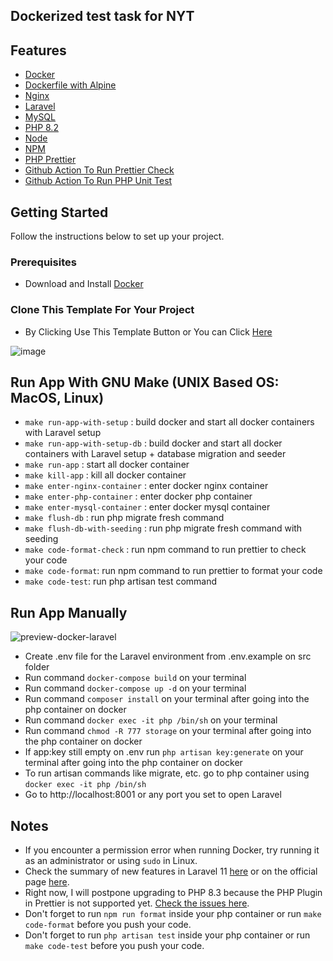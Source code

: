 <!-- Descriptioin -->
## Dockerized test task for NYT

<!-- ABOUT THE PROJECT -->
## Features

* [Docker](https://www.docker.com/)
* [Dockerfile with Alpine](https://hub.docker.com/_/alpine)
* [Nginx](https://www.nginx.com)
* [Laravel](https://laravel.com/)
* [MySQL](https://www.mysql.com/)
* [PHP 8.2](https://nodejs.org)
* [Node](https://nodejs.org)
* [NPM](https://www.npmjs.com)
* [PHP Prettier](https://github.com/prettier/plugin-php)
* [Github Action To Run Prettier Check](https://github.com/ishaqadhel/docker-laravel-mysql-nginx-starter/actions)
* [Github Action To Run PHP Unit Test](https://github.com/ishaqadhel/docker-laravel-mysql-nginx-starter/actions)

<!-- GETTING STARTED -->
## Getting Started

Follow the instructions below to set up your project.

### Prerequisites

- Download and Install [Docker](https://docs.docker.com/engine/install/)

### Clone This Template For Your Project

- By Clicking Use This Template Button or You can Click [Here](https://github.com/ishaqadhel/docker-laravel-mysql-nginx-starter/generate)

![image](https://user-images.githubusercontent.com/49280352/156305925-c7e3f2f2-c458-4b0b-ad1c-32fcaec50e1d.png)

<!-- USAGE EXAMPLES -->
## Run App With GNU Make (UNIX Based OS: MacOS, Linux)

- `make run-app-with-setup` : build docker and start all docker containers with Laravel setup
- `make run-app-with-setup-db` : build docker and start all docker containers with Laravel setup + database migration and seeder
- `make run-app` : start all docker container
- `make kill-app` : kill all docker container
- `make enter-nginx-container` : enter docker nginx container
- `make enter-php-container` : enter docker php container
- `make enter-mysql-container` : enter docker mysql container
- `make flush-db` : run php migrate fresh command
- `make flush-db-with-seeding` : run php migrate fresh command with seeding
- `make code-format-check` : run npm command to run prettier to check your code
- `make code-format`: run npm command to run prettier to format your code
- `make code-test`: run php artisan test command

<!-- USAGE EXAMPLES -->
## Run App Manually

![preview-docker-laravel](https://user-images.githubusercontent.com/49280352/131224609-401fcd2b-a815-49f2-8164-b6d9b77df87c.gif)

- Create .env file for the Laravel environment from .env.example on src folder
- Run command ```docker-compose build``` on your terminal
- Run command ```docker-compose up -d``` on your terminal
- Run command ```composer install``` on your terminal after going into the php container on docker
- Run command ```docker exec -it php /bin/sh``` on your terminal
- Run command ```chmod -R 777 storage``` on your terminal after going into the php container on docker
- If app:key still empty on .env run ```php artisan key:generate``` on your terminal after going into the php container on docker
- To run artisan commands like migrate, etc. go to php container using ```docker exec -it php /bin/sh```
- Go to http://localhost:8001 or any port you set to open Laravel

## Notes

- If you encounter a permission error when running Docker, try running it as an administrator or using ```sudo``` in Linux.
- Check the summary of new features in Laravel 11 [here](https://laraveldaily.com/post/laravel-11-main-new-features-changes) or on the official page [here](https://laravel.com/docs/11.x/releases).
- Right now, I will postpone upgrading to PHP 8.3 because the PHP Plugin in Prettier is not supported yet. [Check the issues here](https://github.com/prettier/plugin-php/issues/2299).
- Don't forget to run ```npm run format``` inside your php container or run ```make code-format``` before you push your code.
- Don't forget to run ```php artisan test``` inside your php container or run ```make code-test``` before you push your code.

<!-- MARKDOWN LINKS & IMAGES -->
<!-- https://www.markdownguide.org/basic-syntax/#reference-style-links -->
[contributors-shield]: https://img.shields.io/github/contributors/ishaqadhel/docker-laravel-mysql-nginx-starter.svg?style=for-the-badge
[contributors-url]: https://github.com/ishaqadhel/docker-laravel-mysql-nginx-starter/graphs/contributors
[forks-shield]: https://img.shields.io/github/forks/ishaqadhel/docker-laravel-mysql-nginx-starter.svg?style=for-the-badge
[forks-url]: https://github.com/ishaqadhel/docker-laravel-mysql-nginx-starter/network/members
[stars-shield]: https://img.shields.io/github/stars/ishaqadhel/docker-laravel-mysql-nginx-starter.svg?style=for-the-badge
[stars-url]: https://github.com/ishaqadhel/docker-laravel-mysql-nginx-starter/stargazers
[issues-shield]: https://img.shields.io/github/issues/ishaqadhel/docker-laravel-mysql-nginx-starter.svg?style=for-the-badge
[issues-url]: https://github.com/ishaqadhel/docker-laravel-mysql-nginx-starter/issues
[license-shield]: https://img.shields.io/github/license/ishaqadhel/docker-laravel-mysql-nginx-starter.svg?style=for-the-badge
[license-url]: https://github.com/ishaqadhel/docker-laravel-mysql-nginx-starter/blob/master/LICENSE.txt
[linkedin-shield]: https://img.shields.io/badge/-LinkedIn-black.svg?style=for-the-badge&logo=linkedin&colorB=555
[linkedin-url]: https://linkedin.com/in/linkedin_username
[product-screenshot]: images/screenshot.png
